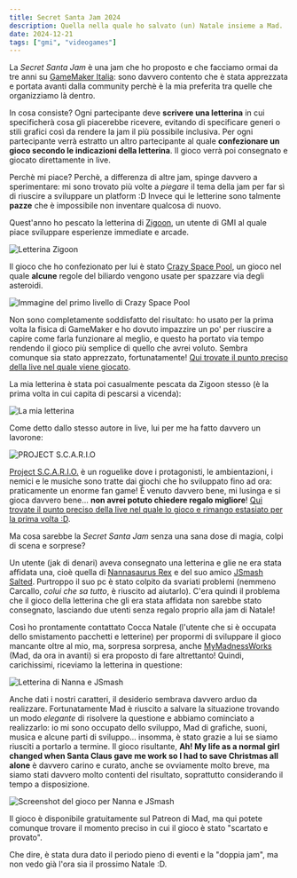 ```yaml
---
title: Secret Santa Jam 2024
description: Quella nella quale ho salvato (un) Natale insieme a Mad.
date: 2024-12-21
tags: ["gmi", "videogames"]
---
```


La _Secret Santa Jam_ è una jam che ho proposto e che facciamo ormai da tre anni su [GameMaker Italia](https://www.gamemakeritalia.it): sono davvero contento che è stata apprezzata e portata avanti dalla community perchè è la mia preferita tra quelle che organizziamo là dentro.

In cosa consiste? Ogni partecipante deve **scrivere una letterina** in cui specificherà cosa gli piacerebbe ricevere, evitando di specificare generi o stili grafici così da rendere la jam il più possibile inclusiva. Per ogni partecipante verrà estratto un altro partecipante al quale **confezionare un gioco secondo le indicazioni della letterina**. Il gioco verrà poi consegnato e giocato direttamente in live.

Perchè mi piace? Perchè, a differenza di altre jam, spinge davvero a sperimentare: mi sono trovato più volte a _piegare_ il tema della jam per far sì di riuscire a sviluppare un platform :D Invece qui le letterine sono talmente **pazze** che è impossibile non inventare qualcosa di nuovo.

Quest'anno ho pescato la letterina di [Zigoon](https://zigoon.itch.io), un utente di GMI al quale piace sviluppare esperienze immediate e arcade.

![Letterina Zigoon](./letterina-zigoon.png)

Il gioco che ho confezionato per lui è stato [Crazy Space Pool](https://mega.nz/file/wU5AAA6b#v66BPi4cOGHphOAgpKw2QF9xJ4Y4mgcOVmOIIyzdF90), un gioco nel quale **alcune** regole del biliardo vengono usate per spazzare via degli asteroidi.

![Immagine del primo livello di Crazy Space Pool](./crazy-space-pool.png)

Non sono completamente soddisfatto del risultato: ho usato per la prima volta la fisica di GameMaker e ho dovuto impazzire un po' per riuscire a capire come farla funzionare al meglio, e questo ha portato via tempo rendendo il gioco più semplice di quello che avrei voluto. Sembra comunque sia stato apprezzato, fortunatamente! [Qui trovate il punto preciso della live nel quale viene giocato](https://youtu.be/zdvzZ2pV9MU?si=HlwbImegllS7m2f0&t=4609).

La mia letterina è stata poi casualmente pescata da Zigoon stesso (è la prima volta in cui capita di pescarsi a vicenda):

![La mia letterina](./letterina-scario.jpg)

Come detto dallo stesso autore in live, lui per me ha fatto davvero un lavorone:

![PROJECT S.C.A.R.I.O](./project-scario.png)

[Project S.C.A.R.I.O.](https://zigoon.itch.io/project-scario) è un roguelike dove i protagonisti, le ambientazioni, i nemici e le musiche sono tratte dai giochi che ho sviluppato fino ad ora: praticamente un enorme fan game! È venuto davvero bene, mi lusinga e si gioca davvero bene... **non avrei potuto chiedere regalo migliore**! [Qui trovate il punto preciso della live nel quale lo gioco e rimango estasiato per la prima volta :D](https://www.youtube.com/watch?v=zdvzZ2pV9MU&t=7807s).

Ma cosa sarebbe la _Secret Santa Jam_ senza una sana dose di magia, colpi di scena e sorprese?

Un utente (jak di denari) aveva consegnato una letterina e glie ne era stata affidata una, cioè quella di [Nannasaurus Rex](https://noemifrulio.itch.io) e del suo amico [JSmash Salted](https://jsmash-salted.itch.io). Purtroppo il suo pc è stato colpito da svariati problemi (nemmeno Carcallo, _colui che sa tutto_, è riuscito ad aiutarlo). C'era quindi il problema che il gioco della letterina che gli era stata affidata non sarebbe stato consegnato, lasciando due utenti senza regalo proprio alla jam di Natale!

Così ho prontamente contattato Cocca Natale (l'utente che si è occupata dello smistamento pacchetti e letterine) per propormi di sviluppare il gioco mancante oltre al mio, ma, sorpresa sorpresa, anche [MyMadnessWorks](https://mymadnessworks.itch.io) (Mad, da ora in avanti) si era proposto di fare altrettanto! Quindi, carichissimi, riceviamo la letterina in questione:

![Letterina di Nanna e JSmash](letterina-nanna-jsmash.jpg)

Anche dati i nostri caratteri, il desiderio sembrava davvero arduo da realizzare. Fortunatamente Mad è riuscito a salvare la situazione trovando un modo _elegante_ di risolvere la questione e abbiamo cominciato a realizzarlo: io mi sono occupato dello sviluppo, Mad di grafiche, suoni, musica e alcune parti di sviluppo... insomma, è stato grazie a lui se siamo riusciti a portarlo a termine.
Il gioco risultante, **Ah! My life as a normal girl changed when Santa Claus gave me work so I had to save Christmas all alone** è davvero carino e curato, anche se ovviamente molto breve, ma siamo stati davvero molto contenti del risultato, soprattutto considerando il tempo a disposizione.

![Screenshot del gioco per Nanna e JSmash](./gambatte-rescue-tan.png)

Il gioco è disponibile gratuitamente sul Patreon di Mad, ma qui potete comunque trovare il momento preciso in cui il gioco è stato "scartato e provato".

Che dire, è stata dura dato il periodo pieno di eventi e la "doppia jam", ma non vedo già l'ora sia il prossimo Natale :D.
